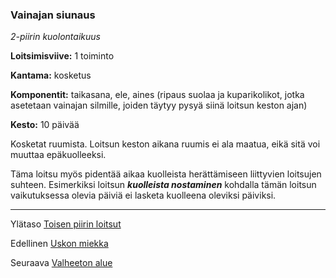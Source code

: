 ### Vainajan siunaus

*2-piirin kuolontaikuus*

**Loitsimisviive:** 1 toiminto

**Kantama:** kosketus

**Komponentit:** taikasana, ele, aines (ripaus suolaa ja kuparikolikot, jotka asetetaan vainajan silmille, joiden täytyy pysyä siinä loitsun keston ajan)

**Kesto:** 10 päivää

Kosketat ruumista. Loitsun keston aikana ruumis ei ala maatua, eikä sitä voi muuttaa epäkuolleeksi.

Täma loitsu myös pidentää aikaa kuolleista herättämiseen liittyvien loitsujen suhteen. Esimerkiksi loitsun ***kuolleista nostaminen*** kohdalla tämän loitsun vaikutuksessa olevia päiviä ei lasketa kuolleena oleviksi päiviksi.

----

Ylätaso [Toisen piirin loitsut](2_piirin_loitsut)

Edellinen [Uskon miekka](Uskon_miekka)

Seuraava [Valheeton alue](Valheeton_alue)
